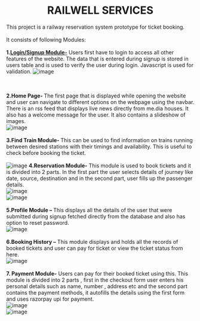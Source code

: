 <h1 align="center">RAILWELL SERVICES</h1>

This project is a railway reservation system prototype for ticket booking.<br><br>
It consists of following Modules:<br><br>
<b>1.<u>Login/Signup Module-</b></u> Users first have to login to access all other 
features of the website. The data that is entered during signup is 
stored in users table and is used to verify the user during login. 
Javascript is used for validation.
![image](https://user-images.githubusercontent.com/64093818/150329441-c79e55a1-90ad-4a1b-b02d-6c1c740293e4.png)

<br><br>
<b>2.Home Page- </b>The first page that is displayed while opening the website and user can navigate to different options on the webpage using the navbar. There is an rss feed that displays live news directly from me.dia houses. It also has a welcome message for the user. It also contains a slideshow of images.<br>
![image](https://user-images.githubusercontent.com/64093818/147102756-09527532-5580-40f7-a4f7-fe75adc2a130.png)
<br><br>
<b>3.Find Train Module- </b>This can be used to find information on trains running between desired stations with their timings and availability.
This is useful to check before booking the ticket.<br><br>
![image](https://user-images.githubusercontent.com/64093818/147103004-9cc0c4d6-8cf5-45dd-be5c-4e7947152b24.png)
<b>4.Reservation Module-</b> This module is used to book tickets and it is divided into 2 parts. In the first part the user selects details of journey like date, source, destination and in the second part, user fills up the passenger details.
<br>
![image](https://user-images.githubusercontent.com/64093818/147103227-65d77ffa-46ce-4054-a15c-2f4174e348a8.png)
<br>
![image](https://user-images.githubusercontent.com/64093818/147103266-d9fa5ff3-23c7-4913-ba5d-32055d156bb4.png)
<br><br>
<b>5.Profile Module – </b>This displays all the details of the user that were submitted during signup fetched directly from the database and also has option to reset password.<br>
![image](https://user-images.githubusercontent.com/64093818/147103377-44bdf3f0-c90f-4771-9751-dca25b4e26a0.png)
<br><BR>
  <b>6.Booking History –</b> This module displays and holds all the records of booked tickets and user can pay for ticket or view the ticket status from here.<br>
  ![image](https://user-images.githubusercontent.com/64093818/147103502-a7a5a98a-098a-4c4c-84ed-af6240702369.png)
<br><br>
  <b>7. Payment Module-</b> Users can pay for their booked ticket using this.
This module is divided into 2 parts , first in the checkout form user enters his personal details such as name, number , address etc and the second part contains the payment methods, it autofills the details using the first form and uses razorpay upi for payment.
  <br>![image](https://user-images.githubusercontent.com/64093818/147103766-21c408f1-ff98-4583-8566-e3c334377b05.png)
<br>
  ![image](https://user-images.githubusercontent.com/64093818/147103794-31cdd26e-42ef-4eae-b54d-69ce4cc6d8bd.png)




